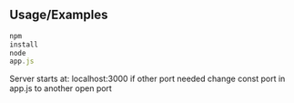 ## Usage/Examples

```javascript
npm
install
node
app.js
```

Server starts at: localhost:3000 if other port needed change const port in app.js to another open port
